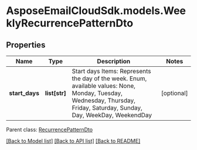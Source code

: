 # AsposeEmailCloudSdk.models.WeeklyRecurrencePatternDto
## Properties
Name | Type | Description | Notes
------------ | ------------- | ------------- | -------------
**start_days** | **list[str]** | Start days              Items: Represents the day of the week. Enum, available values: None, Monday, Tuesday, Wednesday, Thursday, Friday, Saturday, Sunday, Day, WeekDay, WeekendDay | [optional] 

 Parent class: [RecurrencePatternDto](RecurrencePatternDto.md)

[[Back to Model list]](README.md#documentation-for-models) [[Back to API list]](README.md#documentation-for-api-endpoints) [[Back to README]](README.md)


